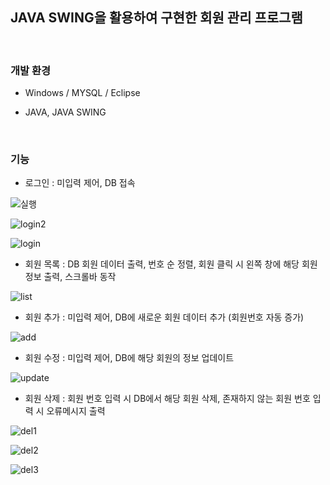 <h2> JAVA SWING을 활용하여 구현한 회원 관리 프로그램 </h2>

<br>

<h3> 개발 환경 </h3>

- Windows / MYSQL / Eclipse

- JAVA, JAVA SWING

<br>

<h3> 기능 </h3>

- 로그인 : 미입력 제어, DB 접속

![실행](https://user-images.githubusercontent.com/79393928/126890294-7a77ee79-c260-42ef-bd73-9142da883ae4.PNG) <br>

![login2](https://user-images.githubusercontent.com/79393928/126890313-0d0490c5-0665-4df2-b25e-90767b817743.PNG) <br>

![login](https://user-images.githubusercontent.com/79393928/126890320-bd220161-a4bf-489d-bed6-f191ad3a68eb.PNG) <br>

- 회원 목록 : DB 회원 데이터 출력, 번호 순 정렬, 회원 클릭 시 왼쪽 창에 해당 회원 정보 출력, 스크롤바 동작

![list](https://user-images.githubusercontent.com/79393928/126890342-867d4ccb-65e5-4d56-9a1c-b17523bdfc0d.PNG) <br>

- 회원 추가 : 미입력 제어, DB에 새로운 회원 데이터 추가 (회원번호 자동 증가)

![add](https://user-images.githubusercontent.com/79393928/126890406-184a907e-1386-48c3-82a0-44c87913d41e.PNG) <br>

- 회원 수정 : 미입력 제어, DB에 해당 회원의 정보 업데이트

![update](https://user-images.githubusercontent.com/79393928/126890444-6e786e40-185e-453d-97bd-c69c87a8eaf4.PNG) <br>

- 회원 삭제 : 회원 번호 입력 시 DB에서 해당 회원 삭제, 존재하지 않는 회원 번호 입력 시 오류메시지 출력

![del1](https://user-images.githubusercontent.com/79393928/126890459-6bc04b5f-914e-4d93-81e9-1ee14ce19db4.PNG) <br>

![del2](https://user-images.githubusercontent.com/79393928/126890506-f7ec2543-6d5a-46d5-9a38-8c438f6cc02e.PNG) <br>

![del3](https://user-images.githubusercontent.com/79393928/126890532-26bfc9b4-96f8-4a0d-8cb9-cfb3066b61f2.PNG) <br>
